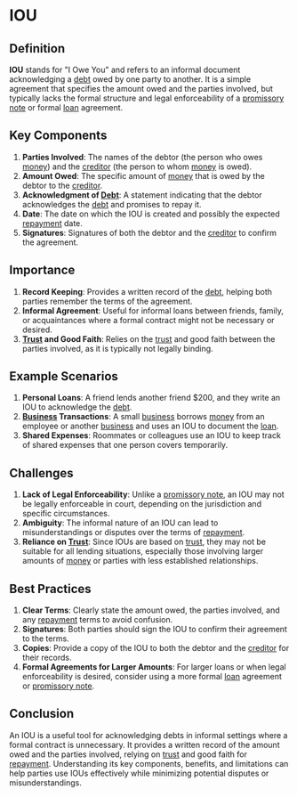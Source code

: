 # IOU

## Definition
**IOU** stands for "I Owe You" and refers to an informal document acknowledging a [debt](../d/debt.md) owed by one party to another. It is a simple agreement that specifies the amount owed and the parties involved, but typically lacks the formal structure and legal enforceability of a [promissory note](../p/promissory_note.md) or formal [loan](../l/loan.md) agreement.

## Key Components
1. **Parties Involved**: The names of the debtor (the person who owes [money](../m/money.md)) and the [creditor](../c/creditor.md) (the person to whom [money](../m/money.md) is owed).
2. **Amount Owed**: The specific amount of [money](../m/money.md) that is owed by the debtor to the [creditor](../c/creditor.md).
3. **Acknowledgment of [Debt](../d/debt.md)**: A statement indicating that the debtor acknowledges the [debt](../d/debt.md) and promises to repay it.
4. **Date**: The date on which the IOU is created and possibly the expected [repayment](../r/repayment.md) date.
5. **Signatures**: Signatures of both the debtor and the [creditor](../c/creditor.md) to confirm the agreement.

## Importance
1. **Record Keeping**: Provides a written record of the [debt](../d/debt.md), helping both parties remember the terms of the agreement.
2. **Informal Agreement**: Useful for informal loans between friends, family, or acquaintances where a formal contract might not be necessary or desired.
3. **[Trust](../t/trust.md) and Good Faith**: Relies on the [trust](../t/trust.md) and good faith between the parties involved, as it is typically not legally binding.

## Example Scenarios
1. **Personal Loans**: A friend lends another friend $200, and they write an IOU to acknowledge the [debt](../d/debt.md).
2. **[Business](../b/business.md) Transactions**: A small [business](../b/business.md) borrows [money](../m/money.md) from an employee or another [business](../b/business.md) and uses an IOU to document the [loan](../l/loan.md).
3. **Shared Expenses**: Roommates or colleagues use an IOU to keep track of shared expenses that one person covers temporarily.

## Challenges
1. **Lack of Legal Enforceability**: Unlike a [promissory note](../p/promissory_note.md), an IOU may not be legally enforceable in court, depending on the jurisdiction and specific circumstances.
2. **Ambiguity**: The informal nature of an IOU can lead to misunderstandings or disputes over the terms of [repayment](../r/repayment.md).
3. **Reliance on [Trust](../t/trust.md)**: Since IOUs are based on [trust](../t/trust.md), they may not be suitable for all lending situations, especially those involving larger amounts of [money](../m/money.md) or parties with less established relationships.

## Best Practices
1. **Clear Terms**: Clearly state the amount owed, the parties involved, and any [repayment](../r/repayment.md) terms to avoid confusion.
2. **Signatures**: Both parties should sign the IOU to confirm their agreement to the terms.
3. **Copies**: Provide a copy of the IOU to both the debtor and the [creditor](../c/creditor.md) for their records.
4. **Formal Agreements for Larger Amounts**: For larger loans or when legal enforceability is desired, consider using a more formal [loan](../l/loan.md) agreement or [promissory note](../p/promissory_note.md).

## Conclusion
An IOU is a useful tool for acknowledging debts in informal settings where a formal contract is unnecessary. It provides a written record of the amount owed and the parties involved, relying on [trust](../t/trust.md) and good faith for [repayment](../r/repayment.md). Understanding its key components, benefits, and limitations can help parties use IOUs effectively while minimizing potential disputes or misunderstandings.

